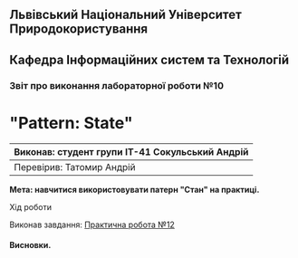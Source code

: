 ## Львівський Національний Університет Природокористування
## Кафедра Інформаційних систем та Технологій



### Звіт про виконання лабораторної роботи №10
# "Pattern: State"



| Виконав: студент групи ІТ-41 Сокульський Андрій |
|-------------------------------------------------|
| Перевірив: Татомир Андрій                       |


**Мета: навчитися використовувати патерн "Стан" на практиці.**


Хід роботи

Виконав завдання: [Практична робота №12](lab-12.py)


#### Висновки.